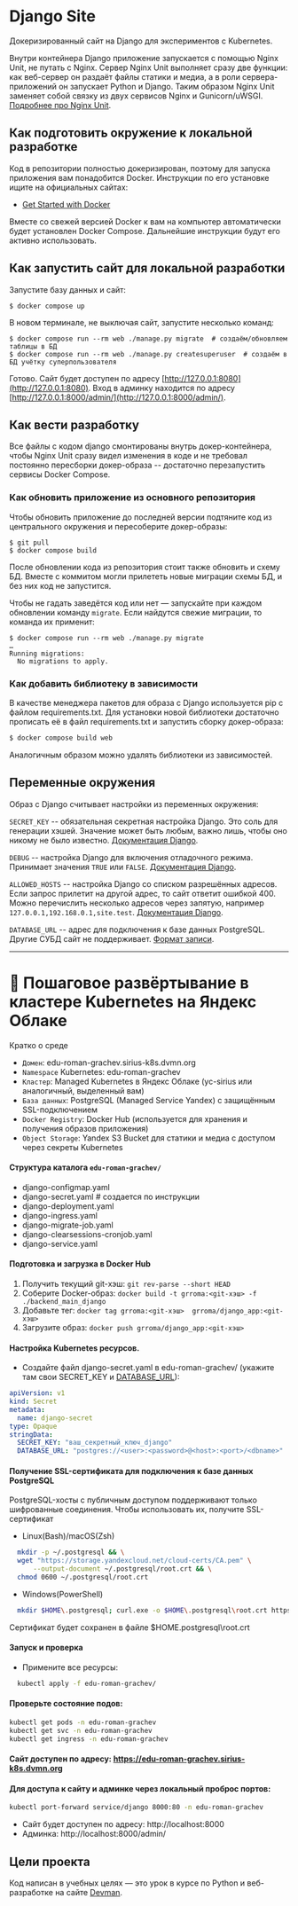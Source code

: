 # Django Site

Докеризированный сайт на Django для экспериментов с Kubernetes.

Внутри контейнера Django приложение запускается с помощью Nginx Unit, не путать с Nginx. Сервер Nginx Unit выполняет сразу две функции: как веб-сервер он раздаёт файлы статики и медиа, а в роли сервера-приложений он запускает Python и Django. Таким образом Nginx Unit заменяет собой связку из двух сервисов Nginx и Gunicorn/uWSGI. [Подробнее про Nginx Unit](https://unit.nginx.org/).

## Как подготовить окружение к локальной разработке

Код в репозитории полностью докеризирован, поэтому для запуска приложения вам понадобится Docker. Инструкции по его установке ищите на официальных сайтах:

- [Get Started with Docker](https://www.docker.com/get-started/)

Вместе со свежей версией Docker к вам на компьютер автоматически будет установлен Docker Compose. Дальнейшие инструкции будут его активно использовать.

## Как запустить сайт для локальной разработки

Запустите базу данных и сайт:

```shell
$ docker compose up
```

В новом терминале, не выключая сайт, запустите несколько команд:

```shell
$ docker compose run --rm web ./manage.py migrate  # создаём/обновляем таблицы в БД
$ docker compose run --rm web ./manage.py createsuperuser  # создаём в БД учётку суперпользователя
```

Готово. Сайт будет доступен по адресу [http://127.0.0.1:8080](http://127.0.0.1:8080). Вход в админку находится по адресу [http://127.0.0.1:8000/admin/](http://127.0.0.1:8000/admin/).

## Как вести разработку

Все файлы с кодом django смонтированы внутрь докер-контейнера, чтобы Nginx Unit сразу видел изменения в коде и не требовал постоянно пересборки докер-образа -- достаточно перезапустить сервисы Docker Compose.

### Как обновить приложение из основного репозитория

Чтобы обновить приложение до последней версии подтяните код из центрального окружения и пересоберите докер-образы:

``` shell
$ git pull
$ docker compose build
```

После обновлении кода из репозитория стоит также обновить и схему БД. Вместе с коммитом могли прилететь новые миграции схемы БД, и без них код не запустится.

Чтобы не гадать заведётся код или нет — запускайте при каждом обновлении команду `migrate`. Если найдутся свежие миграции, то команда их применит:

```shell
$ docker compose run --rm web ./manage.py migrate
…
Running migrations:
  No migrations to apply.
```

### Как добавить библиотеку в зависимости

В качестве менеджера пакетов для образа с Django используется pip с файлом requirements.txt. Для установки новой библиотеки достаточно прописать её в файл requirements.txt и запустить сборку докер-образа:

```sh
$ docker compose build web
```

Аналогичным образом можно удалять библиотеки из зависимостей.

<a name="env-variables"></a>
## Переменные окружения

Образ с Django считывает настройки из переменных окружения:

`SECRET_KEY` -- обязательная секретная настройка Django. Это соль для генерации хэшей. Значение может быть любым, важно лишь, чтобы оно никому не было известно. [Документация Django](https://docs.djangoproject.com/en/3.2/ref/settings/#secret-key).

`DEBUG` -- настройка Django для включения отладочного режима. Принимает значения `TRUE` или `FALSE`. [Документация Django](https://docs.djangoproject.com/en/3.2/ref/settings/#std:setting-DEBUG).

`ALLOWED_HOSTS` -- настройка Django со списком разрешённых адресов. Если запрос прилетит на другой адрес, то сайт ответит ошибкой 400. Можно перечислить несколько адресов через запятую, например `127.0.0.1,192.168.0.1,site.test`. [Документация Django](https://docs.djangoproject.com/en/3.2/ref/settings/#allowed-hosts).

`DATABASE_URL` -- адрес для подключения к базе данных PostgreSQL. Другие СУБД сайт не поддерживает. [Формат записи](https://github.com/jacobian/dj-database-url#url-schema).


---
# 🚀 Пошаговое развёртывание в кластере Kubernetes на Яндекс Облаке
Кратко о среде
- `Домен`: edu-roman-grachev.sirius-k8s.dvmn.org
- `Namespace` Kubernetes: edu-roman-grachev
- `Кластер`: Managed Kubernetes в Яндекс Облаке (yc-sirius или аналогичный, выделенный вам)
- `База данных`: PostgreSQL (Managed Service Yandex) с защищённым SSL-подключением
- `Docker Registry`: Docker Hub (используется для хранения и получения образов приложения)
- `Object Storage`: Yandex S3 Bucket для статики и медиа с доступом через секреты Kubernetes


#### Структура каталога `edu-roman-grachev/`
- django-configmap.yaml
- django-secret.yaml      # создается по инструкции
- django-deployment.yaml
- django-ingress.yaml
- django-migrate-job.yaml
- django-clearsessions-cronjob.yaml
- django-service.yaml


#### Подготовка и загрузка в Docker Hub

1. Получить текущий git-хэш: `git rev-parse --short HEAD`
2. Соберите Docker-образ: `docker build -t grroma:<git-хэш> -f ./backend_main_django`
3. Добавьте тег: `docker tag grroma:<git-хэш>  grroma/django_app:<git-хэш>`
4. Загрузите образ: `docker push grroma/django_app:<git-хэш>`


#### Настройка Kubernetes ресурсов.

- Создайте файл django-secret.yaml в edu-roman-grachev/ (укажите там свои SECRET_KEY и [DATABASE_URL](https://github.com/jazzband/dj-database-url)):

```yaml
apiVersion: v1
kind: Secret
metadata:
  name: django-secret
type: Opaque
stringData:
  SECRET_KEY: "ваш_секретный_ключ_django"
  DATABASE_URL: "postgres://<user>:<password>@<host>:<port>/<dbname>"
```
#### Получение SSL-сертификата для подключения к базе данных PostgreSQL
PostgreSQL-хосты с публичным доступом поддерживают только шифрованные соединения. Чтобы использовать их, получите SSL-сертификат

- Linux(Bash)/macOS(Zsh)
```bash
  mkdir -p ~/.postgresql && \
  wget "https://storage.yandexcloud.net/cloud-certs/CA.pem" \
      --output-document ~/.postgresql/root.crt && \
  chmod 0600 ~/.postgresql/root.crt
```

- Windows(PowerShell)
```bash
  mkdir $HOME\.postgresql; curl.exe -o $HOME\.postgresql\root.crt https://storage.yandexcloud.net/cloud-certs/CA.pem
```

Сертификат будет сохранен в файле $HOME\.postgresql\root.crt

#### Запуск и проверка
- Примените все ресурсы:

```bash
  kubectl apply -f edu-roman-grachev/
```

#### Проверьте состояние подов:

```bash
kubectl get pods -n edu-roman-grachev
kubectl get svc -n edu-roman-grachev
kubectl get ingress -n edu-roman-grachev
```

#### Сайт доступен по адресу: https://edu-roman-grachev.sirius-k8s.dvmn.org

#### Для доступа к сайту и админке через локальный проброс портов:

```bash
kubectl port-forward service/django 8000:80 -n edu-roman-grachev
```
- Сайт будет доступен по адресу: http://localhost:8000
- Админка: http://localhost:8000/admin/

## Цели проекта
Код написан в учебных целях — это урок в курсе по Python и веб-разработке на сайте [Devman](https://dvmn.org/).